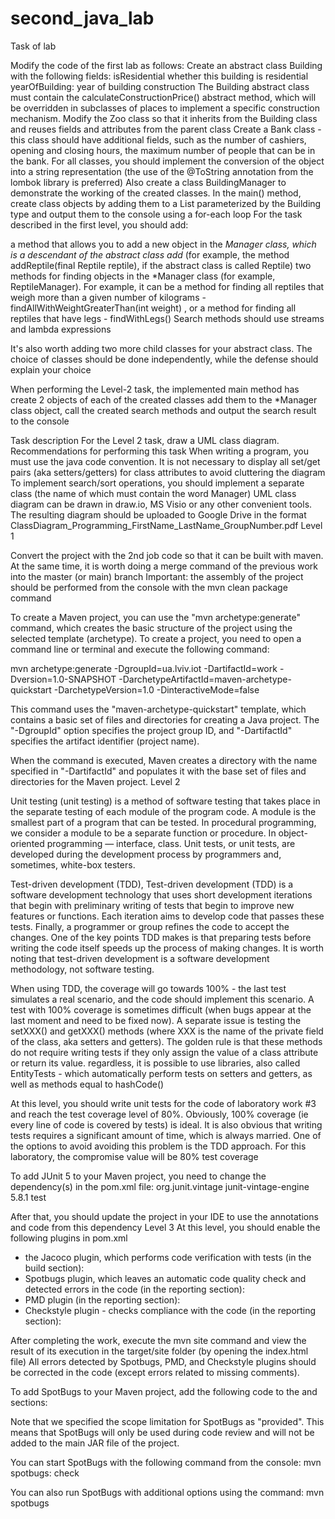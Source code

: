 # second_java_lab

Task of lab


Modify the code of the first lab as follows: Create an abstract class Building with the following fields:
isResidential whether this building is residential
yearOfBuilding: year of building construction
The Building abstract class must contain the calculateConstructionPrice() abstract method, which will be overridden in subclasses of places to implement a specific construction mechanism.
Modify the Zoo class so that it inherits from the Building class and reuses fields and attributes from the parent class
Create a Bank class - this class should have additional fields, such as the number of cashiers, opening and closing hours, the maximum number of people that can be in the bank.
For all classes, you should implement the conversion of the object into a string representation (the use of the @ToString annotation from the lombok library is preferred)
Also create a class BuildingManager to demonstrate the working of the created classes. In the main() method, create class objects by adding them to a List parameterized by the Building type and output them to the console using a for-each loop
For the task described in the first level, you should add:

a method that allows you to add a new object in the *Manager class, which is a descendant of the abstract class add* (for example, the method addReptile(final Reptile reptile), if the abstract class is called Reptile)
  two methods for finding objects in the *Manager class (for example, ReptileManager). For example, it can be a method for finding all reptiles that weigh more than a given number of kilograms -findAllWithWeightGreaterThan(int weight) , or a method for finding all reptiles that have legs - findWithLegs()
Search methods should use streams and lambda expressions

It's also worth adding two more child classes for your abstract class. The choice of classes should be done independently, while the defense should explain your choice

When performing the Level-2 task, the implemented main method has
create 2 objects of each of the created classes
add them to the *Manager class object,
call the created search methods and output the search result to the console

Task description
For the Level 2 task, draw a UML class diagram.
Recommendations for performing this task
When writing a program, you must use the java code convention.
It is not necessary to display all set/get pairs (aka setters/getters) for class attributes to avoid cluttering the diagram
To implement search/sort operations, you should implement a separate class (the name of which must contain the word Manager)
UML class diagram can be drawn in draw.io, MS Visio or any other convenient tools. The resulting diagram should be uploaded to Google Drive in the format ClassDiagram_Programming_FirstName_LastName_GroupNumber.pdf
Level 1

Convert the project with the 2nd job code so that it can be built with maven.
At the same time, it is worth doing a merge command of the previous work into the master (or main) branch
Important: the assembly of the project should be performed from the console with the mvn clean package command

To create a Maven project, you can use the "mvn archetype:generate" command, which creates the basic structure of the project using the selected template (archetype).
To create a project, you need to open a command line or terminal and execute the following command:

mvn archetype:generate -DgroupId=ua.lviv.iot -DartifactId=work -Dversion=1.0-SNAPSHOT -DarchetypeArtifactId=maven-archetype-quickstart -DarchetypeVersion=1.0 -DinteractiveMode=false

This command uses the "maven-archetype-quickstart" template, which contains a basic set of files and directories for creating a Java project.
The "-DgroupId" option specifies the project group ID, and "-DartifactId" specifies the artifact identifier (project name).

When the command is executed, Maven creates a directory with the name specified in "-DartifactId" and populates it with the base set of files and directories for the Maven project.
Level 2

Unit testing (unit testing) is a method of software testing that takes place in the separate testing of each module of the program code. A module is the smallest part of a program that can be tested. In procedural programming, we consider a module to be a separate function or procedure. In object-oriented programming — interface, class. Unit tests, or unit tests, are developed during the development process by programmers and, sometimes, white-box testers.

Test-driven development (TDD), Test-driven development (TDD) is a software development technology that uses short development iterations that begin with preliminary writing of tests that begin to improve new features or functions. Each iteration aims to develop code that passes these tests. Finally, a programmer or group refines the code to accept the changes. One of the key points TDD makes is that preparing tests before writing the code itself speeds up the process of making changes. It is worth noting that test-driven development is a software development methodology, not software testing.

When using TDD, the coverage will go towards 100% - the last test simulates a real scenario, and the code should implement this scenario. A test with 100% coverage is sometimes difficult (when bugs appear at the last moment and need to be fixed now). A separate issue is testing the setXXX() and getXXX() methods (where XXX is the name of the private field of the class, aka setters and getters). The golden rule is that these methods do not require writing tests if they only assign the value of a class attribute or return its value. regardless, it is possible to use libraries, also called EntityTests - which automatically perform tests on setters and getters, as well as methods equal to hashCode()


At this level, you should write unit tests for the code of laboratory work #3 and reach the test coverage level of 80%. Obviously, 100% coverage (ie every line of code is covered by tests) is ideal. It is also obvious that writing tests requires a significant amount of time, which is always married. One of the options to avoid
avoiding this problem is the TDD approach. For this laboratory, the compromise value will be 80% test coverage

To add JUnit 5 to your Maven project, you need to change the dependency(s) in the pom.xml file:
<dependency>
    <groupId>org.junit.vintage</groupId>
    <artifactId>junit-vintage-engine</artifactId>
    <version>5.8.1</version>
    <scope>test</scope>
</dependency>

After that, you should update the project in your IDE to use the annotations and code from this dependency
Level 3
At this level, you should enable the following plugins in pom.xml
- the Jacoco plugin, which performs code verification with tests (in the build section):
- Spotbugs plugin, which leaves an automatic code quality check and detected errors in the code (in the reporting section):
- PMD plugin (in the reporting section):
- Checkstyle plugin - checks compliance with the code (in the reporting section):


After completing the work, execute the mvn site command and view the result of its execution in the target/site folder (by opening the index.html file)
All errors detected by Spotbugs, PMD, and Checkstyle plugins should be corrected in the code (except errors related to missing comments).

To add SpotBugs to your Maven project, add the following code to the <build> and <plugins> sections:

Note that we specified the scope limitation for SpotBugs as "provided". This means that SpotBugs will only be used during code review and will not be added to the main JAR file of the project.

You can start SpotBugs with the following command from the console:
mvn spotbugs: check

You can also run SpotBugs with additional options using the command:
mvn spotbugs